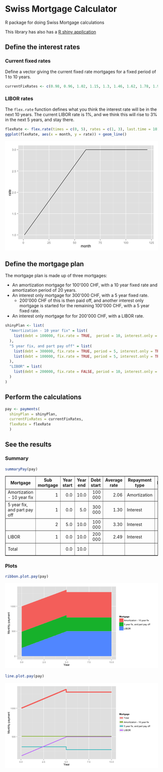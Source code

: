 <!--
%\VignetteEngine{knitr}
-->




# Swiss Mortgage Calculator

R package for doing Swiss Mortgage calculations

This library has also has a [R shiny application](http://glimmer.rstudio.com/m1x0n/SwissMortgage)

## Define the interest rates
### Current fixed rates
Define a vector giving the current fixed rate mortgages for a fixed period of 1 to 10 years.

```r
currentFixRates <- c(0.98, 0.96, 1.02, 1.15, 1.3, 1.46, 1.62, 1.78, 1.92, 2.06)
```


### LIBOR rates
The `flex.rate` function defines what you think the interest rate will be in the next 10 years.
The current LIBOR rate is 1%, and we think this will rise to 3% in the next 5 years, and stay there.  

```r
flexRate <- flex.rate(times = c(0, 5), rates = c(1, 3), last.time = 10)
ggplot(flexRate, aes(x = month, y = rate)) + geom_line()
```

![plot of chunk unnamed-chunk-3](figure/unnamed-chunk-3.png) 



## Define the mortgage plan
The mortgage plan is made up of three mortgages:
* An amortization mortgage for 100'000 CHF, with a 10 year fixed rate and amortization period of 20 years.
* An interest only mortgage for 300'000 CHF, with a 5 year fixed rate.
  * 200'000 CHF of this is then paid off, and another interest only mortgage is started for the remaining 100'000 CHF, with a 5 year fixed rate.
* An interest only mortgage for for 200'000 CHF, with a LIBOR rate. 


```r
shinyPlan <- list(
  "Amortization - 10 year fix" = list(
    list(debt = 100000, fix.rate = TRUE,  period = 10, interest.only = FALSE,  amortization.period = 20)
  ),
  "5 year fix, and part pay off" = list(
    list(debt = 300000, fix.rate = TRUE, period = 5, interest.only = TRUE),
    list(debt = 100000, fix.rate = TRUE, period = 5, interest.only = TRUE)
  ),
  "LIBOR" = list(
    list(debt = 200000, fix.rate = FALSE, period = 10, interest.only = TRUE)
  )
)
```


## Perform the calculations

```r
pay <- payments(
  shinyPlan = shinyPlan,
  currentFixRates = currentFixRates,
  flexRate = flexRate
  )
```


## See the results
### Summary

```r
summaryPay(pay)
```


<!-- html table generated in R 3.0.0 by xtable 1.7-1 package -->
<!-- Mon Jun 10 20:23:50 2013 -->
<TABLE border=1>
<TR> <TH> Mortgage </TH> <TH> Sub mortgage </TH> <TH> Year start </TH> <TH> Year end </TH> <TH> Debt start </TH> <TH> Average rate </TH> <TH> Repayment type </TH> <TH> Interest </TH> <TH> Amortizaton </TH> <TH> Total </TH>  </TR>
  <TR> <TD> Amortization - 10 year fix </TD> <TD align="right"> 1 </TD> <TD align="right"> 0.0 </TD> <TD align="right"> 10.0 </TD> <TD align="right"> 100 000 </TD> <TD align="right"> 2.06 </TD> <TD> Amortization </TD> <TD align="right"> 16 175 </TD> <TD align="right"> 44 873 </TD> <TD align="right"> 61 048 </TD> </TR>
  <TR> <TD> 5 year fix, and part pay off </TD> <TD align="right"> 1 </TD> <TD align="right"> 0.0 </TD> <TD align="right"> 5.0 </TD> <TD align="right"> 300 000 </TD> <TD align="right"> 1.30 </TD> <TD> Interest </TD> <TD align="right"> 19 500 </TD> <TD align="right"> 0 </TD> <TD align="right"> 19 500 </TD> </TR>
  <TR> <TD>  </TD> <TD align="right"> 2 </TD> <TD align="right"> 5.0 </TD> <TD align="right"> 10.0 </TD> <TD align="right"> 100 000 </TD> <TD align="right"> 3.30 </TD> <TD> Interest </TD> <TD align="right"> 16 500 </TD> <TD align="right"> 0 </TD> <TD align="right"> 16 500 </TD> </TR>
  <TR> <TD> LIBOR </TD> <TD align="right"> 1 </TD> <TD align="right"> 0.0 </TD> <TD align="right"> 10.0 </TD> <TD align="right"> 200 000 </TD> <TD align="right"> 2.49 </TD> <TD> Interest </TD> <TD align="right"> 49 833 </TD> <TD align="right"> 0 </TD> <TD align="right"> 49 833 </TD> </TR>
  <TR> <TD> Total </TD> <TD align="right">  </TD> <TD align="right"> 0.0 </TD> <TD align="right"> 10.0 </TD> <TD align="right">  </TD> <TD align="right">  </TD> <TD>  </TD> <TD align="right"> 102 008 </TD> <TD align="right"> 44 873 </TD> <TD align="right"> 146 881 </TD> </TR>
   </TABLE>


### Plots

```r
ribbon.plot.pay(pay)
```

![plot of chunk unnamed-chunk-8](figure/unnamed-chunk-8.png) 



```r
line.plot.pay(pay)
```

![plot of chunk unnamed-chunk-9](figure/unnamed-chunk-9.png) 

